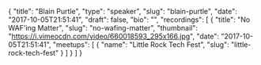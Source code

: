 {
  "title": "Blain Purtle",
  "type": "speaker",
  "slug": "blain-purtle",
  "date": "2017-10-05T21:51:41",
  "draft": false,
  "bio": "",
  "recordings": [
    {
      "title": "No WAF'ing Matter",
      "slug": "no-wafing-matter",
      "thumbnail": "https://i.vimeocdn.com/video/660018593_295x166.jpg",
      "date": "2017-10-05T21:51:41",
      "meetups": [
        {
          "name": "Little Rock Tech Fest",
          "slug": "little-rock-tech-fest"
        }
      ]
    }
  ]
}